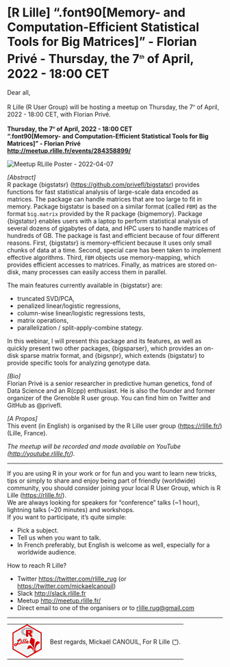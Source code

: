 
# \[R Lille\] “.font90\[Memory- and Computation-Efficient Statistical Tools for Big Matrices\]” - Florian Privé - Thursday, the 7<sup><i style="font-size:0.5em;">th</i></sup> of April, 2022 - 18:00 CET

Dear all,

R Lille (R User Group) will be hosting a meetup on Thursday, the
7<sup><i style="font-size:0.5em;">th</i></sup> of April, 2022 - 18:00
CET, with Florian Privé.

**Thursday, the 7<sup><i style="font-size:0.5em;">th</i></sup> of April,
2022 - 18:00 CET**  
**“.font90\[Memory- and Computation-Efficient Statistical Tools for Big
Matrices\]” - Florian Privé**  
**<http://meetup.rlille.fr/events/284358899/>**

![Meetup RLille Poster -
2022-04-07](https://raw.githubusercontent.com/RLille/meetups/main/meetups/2022-04-07/ads/2022-04-07.png)

*\[Abstract\]*  
R package {bigstatsr} (<https://github.com/privefl/bigstatsr>) provides
functions for fast statistical analysis of large-scale data encoded as
matrices. The package can handle matrices that are too large to fit in
memory. Package bigstatsr is based on a similar format (called `FBM`) as
the format `big.matrix` provided by the R package {bigmemory}. Package
{bigstatsr} enables users with a laptop to perform statistical analysis
of several dozens of gigabytes of data, and HPC users to handle matrices
of hundreds of GB. The package is fast and efficient because of four
different reasons. First, {bigstatsr} is memory-efficient because it
uses only small chunks of data at a time. Second, special care has been
taken to implement effective algorithms. Third, `FBM` objects use
memory-mapping, which provides efficient accesses to matrices. Finally,
as matrices are stored on-disk, many processes can easily access them in
parallel.

The main features currently available in {bigstatsr} are:

-   truncated SVD/PCA,
-   penalized linear/logistic regressions,
-   column-wise linear/logistic regressions tests,
-   matrix operations,
-   parallelization / split-apply-combine stategy.

In this webinar, I will present this package and its features, as well
as quickly present two other packages, {bigsparser}, which provides an
on-disk sparse matrix format, and {bigsnpr}, which extends {bigstatsr}
to provide specific tools for analyzing genotype data.

*\[Bio\]*  
Florian Privé is a senior researcher in predictive human genetics, fond
of Data Science and an R(cpp) enthusiast. He is also the founder and
former organizer of the Grenoble R user group. You can find him on
Twitter and GitHub as @privefl.

*\[A Propos\]*  
This event (in English) is organised by the R Lille user group
(<https://rlille.fr/>) (Lille, France).

*The meetup will be recorded and made available on YouTube
(<http://youtube.rlille.fr/>).*

------------------------------------------------------------------------

If you are using R in your work or for fun and you want to learn new
tricks, tips or simply to share and enjoy being part of friendly
(worldwide) community, you should consider joining your local R User
Group, which is R Lille (<https://rlille.fr/>).  
We are always looking for speakers for “conference” talks (\~1 hour),
lightning talks (\~20 minutes) and workshops.  
If you want to participate, it’s quite simple:

-   Pick a subject.
-   Tell us when you want to talk.
-   In French preferably, but English is welcome as well, especially for
    a worldwide audience.

How to reach R Lille?

-   Twitter <https://twitter.com/rlille_rug> (or
    <https://twitter.com/mickaelcanouil>)
-   Slack <http://slack.rlille.fr>
-   Meetup <http://meetup.rlille.fr/>
-   Direct email to one of the organisers or to <rlille.rug@gmail.com>

------------------------------------------------------------------------

<table border="0" cellspacing="0" cellpadding="0" style="border-collapse:collapse;padding:0cm 0cm 0cm 0cm">
<tr>
<td style="padding:0cm 5.4pt 0cm 5.4pt">
<img border=0 width=78 height=78 src="https://raw.githubusercontent.com/RLille/logos/main/rlille.png" style="height:.816in;width:.816in" alt="R Lille logo" />
</td>
<td style="padding:0cm 5.4pt 0cm 5.4pt">
<p>
Best regards,  
Mickaël CANOUIL,  
For R Lille (<a href = "https://rlille.fr/"><https://rlille.fr/>“</a>).
</p>
</td>
</tr>
</table>
